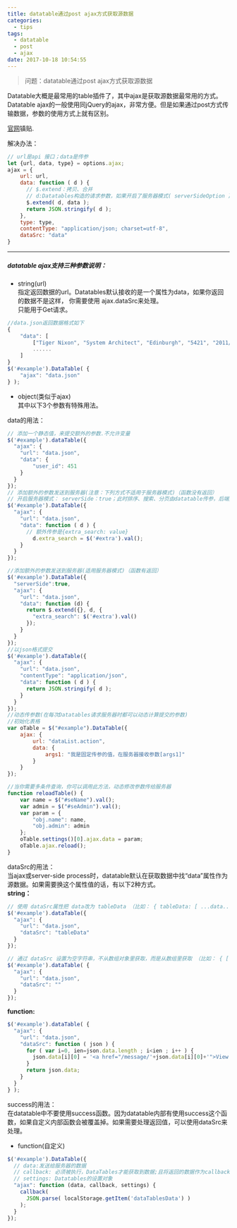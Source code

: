 ```yaml
---
title: datatable通过post ajax方式获取源数据
categories:
  - tips
tags:
  - datatable
  - post
  - ajax
date: 2017-10-18 10:54:55
---
```

> 问题：datatable通过post ajax方式获取源数据

<!-- more -->

Datatable大概是最常用的table插件了，其中ajax是获取源数据最常用的方式。Datatable ajax的一般使用同jQuery的ajax，非常方便。但是如果通过post方式传输数据，参数的使用方式上就有区别。

[官网](https://datatables.net/reference/option/ajax)镇贴.

解决办法：
```JavaScript
// url是api 接口；data是传参
let {url, data, type} = options.ajax;
ajax = {
    url: url,
    data: function ( d ) {
      // $.extend：拷贝、合并
      // d:Datatables构造的请求参数，如果开启了服务器模式( serverSideOption ) 这个还会包含服务器请求的一些参数
      $.extend( d, data );
      return JSON.stringify( d );
    },
    type: type,
    contentType: "application/json; charset=utf-8",
    dataSrc: "data"
}
```

<hr/>

##### datatable ajax支持三种参数说明：
* string(url)   
  指定返回数据的url。Datatables默认接收的是一个属性为data，如果你返回的数据不是这样， 你需要使用 ajax.dataSrc来处理。   
  只能用于Get请求。

```Javascript
//data.json返回数据格式如下
{
    "data": [
        ["Tiger Nixon", "System Architect", "Edinburgh", "5421", "2011/04/25", "$3,120"],
        ......
    ]
}
$('#example').DataTable( {
    "ajax": "data.json"
} );
```

* object(类似于ajax)  
其中以下3个参数有特殊用法。

data的用法：  
```Javascript
// 添加一个静态值，来提交额外的参数.不允许变量
$('#example').dataTable({
  "ajax": {
    "url": "data.json",
    "data": {
        "user_id": 451
    }
  }
});
// 添加额外的参数发送到服务器(注意：下列方式不适用于服务器模式)（函数没有返回）
// 开启服务器模式： serverSide：true；此时排序、搜索、分页由datatable传参，后端处理
$('#example').DataTable({
  "ajax": {
    "url": "data.json",    
    "data": function ( d ) {
      // 额外传参是{extra_search: value}
        d.extra_search = $('#extra').val();
    }
  }
});

//添加额外的参数发送到服务器(适用服务器模式)（函数有返回）
$('#example').DataTable({
  "serverSide":true,
  "ajax": {
    "url": "data.json",
    "data": function (d) {
      return $.extend({}, d, {
        "extra_search": $('#extra').val()
      });
    }
  }
});
//以json格式提交
$('#example').dataTable({
  "ajax": {
    "url": "data.json",
    "contentType": "application/json",
    "data": function ( d ) {
      return JSON.stringify( d );
    }
  }
});
//动态传参数(在每次Datatables请求服务器时都可以动态计算提交的参数)
//初始化表格
var oTable = $("#example").DataTable({
    ajax: {
        url: "dataList.action",
        data: {
            args1: "我是固定传参的值，在服务器接收参数[args1]"
        }
    }
});

//当你需要多条件查询，你可以调用此方法，动态修改参数传给服务器
function reloadTable() {
    var name = $("#seName").val();
    var admin = $("#seAdmin").val();
    var param = {
        "obj.name": name,
        "obj.admin": admin
    };
    oTable.settings()[0].ajax.data = param;
    oTable.ajax.reload();
}
```
dataSrc的用法：  
当ajax或server-side process时，datatable默认在获取数据中找“data”属性作为源数据。如果需要换这个属性值的话，有以下2种方式。  
<b>string：</b>

```Javascript
// 使用 dataSrc属性把 data改为 tableData （比如： { tableData: [ ...data... ] } ）
$('#example').dataTable({
  "ajax": {
    "url": "data.json",
    "dataSrc": "tableData"
  }
});

// 通过 dataSrc 设置为空字符串，不从数组对象里获取，而是从数组里获取 （比如： { [ ...data... ] } ）
$('#example').dataTable( {
  "ajax": {
    "url": "data.json",
    "dataSrc": ""
  }
});
```

<b>function:</b>  

```Javascript
$('#example').dataTable( {
  "ajax": {
    "url": "data.json",
    "dataSrc": function ( json ) {
      for ( var i=0, ien=json.data.length ; i<ien ; i++ ) {
        json.data[i][0] = '<a href="/message/'+json.data[i][0]+'">View message</a>';
      }
      return json.data;
    }
  }
} );
```


success的用法：  
在datatable中不要使用success函数。因为datatable内部有使用success这个函数，如果自定义内部函数会被覆盖掉。如果需要处理返回值，可以使用dataSrc来处理。

* function(自定义)

```Javascript
$('#example').DataTable({
  // data:发送给服务器的数据
  // callback: 必须被执行，DataTables才能获取到数据;且将返回的数据作为callback()的唯一参数
  // settings: Datatables的设置对象
  "ajax": function (data, callback, settings) {
    callback(
      JSON.parse( localStorage.getItem('dataTablesData') )
    );
  }
});
```
